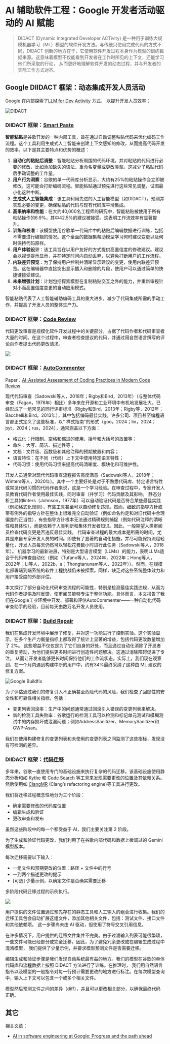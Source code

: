 # AI 辅助软件工程：Google 开发者活动驱动的 AI 赋能

> DIDACT (Dynamic Integrated Developer ACTivity) 是一种用于训练大规模机器学习（ML）模型的软件开发方法。与传统只使用完成代码的方式不同，DIDACT
> 创新的地方在于，它使用软件开发过程本身作为模型的训练数据来源。这意味着模型不仅能看到开发者在工作时所见的上下文，还能学习他们所采取的行动，
> 从而更好地理解软件开发的动态过程，并与开发者的实际工作方式对齐。

## Google DIIDACT 框架：动态集成开发人员活动

Google
在内部探索了[LLM for Dev Activity](https://research.google/blog/large-sequence-models-for-software-development-activities/)
方式， 以提升开发人员效率：

![DIDACT](images/google-didact.png)

### DIIDACT 框架：[Smart Paste](https://research.google/blog/smart-paste-for-context-aware-adjustments-to-pasted-code/)

**智能粘贴**是谷歌开发的一种内部工具，旨在通过自动调整粘贴代码来优化编码工作流程。这个工具利用生成式人工智能来创建上下文感知的修改，从而提高代码开发的效率。以下是其主要特点和优势的概述：

1. **自动化的粘贴后调整**：智能粘贴分析周围的代码环境，并对粘贴的代码进行必要的修改，比如添加缺失的语法、重命名变量或更改类型。这减少了粘贴代码后手动调整的工作量。
2. **用户行为洞察**：谷歌的单一代码库分析显示，大约有25%的粘贴操作会立即被修改，这可能会打断编码流程。智能粘贴通过预先进行这些常见调整，试图最小化这种中断。
3. **生成式人工智能集成**：该工具利用先进的人工智能模型（如DIDACT），预测并实现必要的变更，确保粘贴的代码与现有代码库平滑集成。
4. **高采纳率和性能**：在大约40,000名工程师的研究中，智能粘贴被使用于所有粘贴操作的6.9%，其中42.5%的建议被接受。这表明工作流效率有显著提升。
5. **训练和校准**：该模型使用谷歌单一代码库中的粘贴后编辑数据进行训练，包括不需要进行编辑的情况。这个全面的数据集帮助模型学习何时建议变更以及何时保持代码原样。
6. **用户体验设计**：该工具旨在以用户友好的方式提供高置信度的修改建议。建议会以视觉提示显示，并在特定时间内自动丢弃，以避免打断用户的工作流程。
7. **内联差异预览**：为了保持用户控制并清晰显示建议的变更，使用内联差异预览。这在编辑器中直接突出显示插入和删除的片段，使用户可以通过简单的快捷键接受建议。
8. **未来增强计划**：计划包括探索模型在复制粘贴交互之外的能力，并重新审视针对小而高置信度变更的自动应用模式。

智能粘贴代表了人工智能辅助编码工具的重大进步，减少了代码集成所需的手动工作，并提高了开发人员的整体生产力。

### DIIDACT 框架：[Code Review](https://research.google/blog/resolving-code-review-comments-with-ml/)

代码更改审查是规模化软件开发过程中的关键部分，占据了代码作者和代码审查者大量的时间。在这个过程中，审查者检查提议的代码，并通过用自然语言撰写的评论向作者提出代码更改请求。

![](images/suggestion-filter-funnel.png)

### DIIDACT 框架：[AutoCommenter](https://arxiv.org/abs/2405.13565)

Paper：[AI-Assisted Assessment of Coding Practices in Modern Code Review](https://arxiv.org/abs/2405.13565)

现代代码审查（Sadowski等人，2018年；Rigby和Bird，2013年）（与整体代码审查（Fagan，1976年）相比）多年来在开源和工业环境中有机地发展壮大。已经形成了一组常见的同行评审标准（Rigby和Bird，2013年；Rigby等，2012年；Bacchelli和Bird，2013年），其中包括编码最佳实践。许多公司、项目甚至编程语言都正式定义了这些标准，以"
样式指南"的形式（goo，2024；lin，2024；pyt，2024；rus，2024），通常涵盖以下方面：

- 格式化：行限制、空格和缩进的使用、括号和大括号的放置等；
- 命名：大写、简洁、描述性等；
- 文档：文件级、函数级和其他注释的预期放置和内容；
- 语言特性：在不同（代码）上下文中使用特定语言特性；
- 代码习惯：使用代码习惯来提高代码清晰度、模块化和可维护性。

开发人员通常对现代代码审查流程报告高度满意（Sadowski等人，2018年；Winters等人，2020年）。其中一个主要好处是对于不熟悉代码库、特定语言特性或常见代码习惯的代码作者来说，这是一个学习经验。在审查过程中，专家开发人员教育代码作者使用最佳实践，同时审查（并学习）代码贡献及其影响。
静态分析工具如linters（Johnson，1977年）可以自动验证代码是否符合某些最佳实践（例如格式化规则），有些工具甚至可以自动修复违规。然而，细致的指导方针或带有例外的指导方针在整体上很难完全自动验证（例如命名约定和对旧代码中合理偏差的正当性），有些指导方针根本无法通过精确规则捕捉（例如代码注释的清晰性和具体性），而是依赖于人类判断和集体开发者知识。因此，一般期望人类审阅员检查代码变更是否违反最佳实践。
代码审查过程的最大成本是所需的时间，尤其是来自专家开发人员的时间。即使有了显著的自动化措施，并尽可能保持流程轻量化，开发人员每天仍然可以轻松花费数小时进行此任务（Sadowski等人，2018年）。
机器学习的最新进展，特别是大型语言模型（LLMs）的能力，表明LLMs适合于代码审查自动化（例如（Tufano等人，2024年，2022年；Hong等人，2022年；Li等人，2022b，a；Thongtanunam等人，2022年））。然而，在规模化部署端到端系统的软件工程挑战仍未被探索。同样，缺乏对这些系统整体效力和用户接受度的外部评估。

本文探讨了部分自动化代码审查流程的可能性，特别是检测最佳实践违规，从而为代码作者提供及时反馈，使审阅员能够专注于整体功能。具体而言，本文报告了我们在Google工业环境中开发、部署和评估AutoCommenter——一种自动化代码审查助手的经验，目前每天由数万名开发人员使用。

### DIIDACT 框架：[Build Repair](https://research.google/blog/safely-repairing-broken-builds-with-ml/)

我们在集成开发环境中展示了修复，并对这一功能进行了控制实验。这个实验显示，在多个生产力衡量指标上都取得了统计上显著的增益，包括代码更改数量增加了
2%。
这些增益不仅仅是为了它们自身的好处，而且通过自动化消除了开发者的重复劳动，为他们提供更多时间进行创造性问题解决。这通过消除障碍促进了专注，
从而让开发者能够更长时间保持他们的工作流状态。实际上，我们现在观察到，在一个月内遇到构建中断的用户中，约有34%最终采纳了这种由
ML 建议的修复方案。

![Google Buildfix](images/google-build-fix.png)

为了评估通过我们的修复引入不正确甚至危险代码的风险，我们检查了回顾性的安全性和可靠性相关指标，包括：

- 变更列表回滚率：生产中的问题通常通过回滚引入错误的变更列表来解决。
- 新的检测工具失败率：谷歌运行的检测工具可以检测和标记单元测试和模糊测试中的内存损坏或泄漏问题；例如AddressSanitizer、MemorySanitizer和GWP-Asan。

我们在使用构建修复的变更列表和未使用的变更列表之间监测了这些指标，发现没有可检测的差异。

### DIIDACT 框架：[代码迁移](https://research.google/blog/accelerating-code-migrations-with-ai/)

多年来，谷歌一直使用专门的基础设施来执行复杂的代码迁移。该基础设施使用静态分析和如 [Kythe](https://kythe.io/)
和 [Code Search](https://abseil.io/resources/swe-book/html/ch17.html)
等工具来发现需要更改的位置及其依赖关系。然后使用如 [ClangMR](https://clang.llvm.org/docs/RefactoringEngine.html) (Clang’s
refactoring engine)等工具进行更改。

我们将迁移过程概念性地分为三个阶段：

- 确定需要修改的代码库位置
- 编辑生成和验证
- 更改审查和发布

虽然这些阶段中的每一个都受益于 AI，我们主要关注第 2 阶段。

为了生成和验证代码更改，我们利用了在谷歌内部代码和数据上微调过的 Gemini 模型版本。

每次迁移需要以下输入：

- 一组文件和预期更改的位置：路径 + 文件中的行号
- 一到两个描述更改的提示
- [可选] 少量示例，以确定文件是否确实需要迁移

多阶段代码迁移过程的示例执行。

![](images/Google-AI_code_migrations.jpg)

用户提供的文件位置通过预先存在的静态工具和人工输入的组合进行收集。我们的迁移工具包会自动扩展这组文件，添加其他相关文件，包括：测试文件、接口文件和其他依赖项。
这一步骤尚未由 AI 驱动，但使用了符号交叉引用信息。

在许多情况下，用户提供的迁移文件集并不完美。由于过滤输入列表可能很繁琐，一些文件可能已经部分或完全迁移。因此，为了避免冗余更改或在编辑生成过程中混淆模型，
我们提供了少量示例，并要求模型预测文件是否需要迁移。

编辑生成和验证步骤是我们发现自动系统最有益的地方。我们的模型在谷歌的单体代码库和流程数据上按照 DIDACT 方法进行了训练。在推理时，
我们用自然语言指令以及模型的一般指令对每一行预计需要更改的地方进行标注。在每次模型查询中，输入上下文可以包含一个或多个相关文件。

模型然后预测文件之间的差异（diff），并且可以更改相关部分，以确保最终代码正确。

## 其它

相关文章：

- [AI in software engineering at Google: Progress and the path ahead](https://research.google/blog/ai-in-software-engineering-at-google-progress-and-the-path-ahead/)
